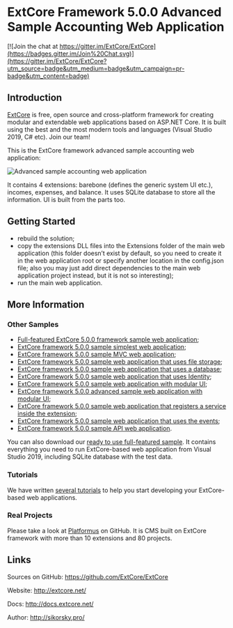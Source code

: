 # ExtCore Framework 5.0.0 Advanced Sample Accounting Web Application

[![Join the chat at https://gitter.im/ExtCore/ExtCore](https://badges.gitter.im/Join%20Chat.svg)](https://gitter.im/ExtCore/ExtCore?utm_source=badge&utm_medium=badge&utm_campaign=pr-badge&utm_content=badge)

## Introduction

[ExtCore](https://github.com/ExtCore/ExtCore) is free, open source and cross-platform framework for creating
modular and extendable web applications based on ASP.NET Core. It is built using the best and the most modern
tools and languages (Visual Studio 2019, C# etc). Join our team!

This is the ExtCore framework advanced sample accounting web application:

![Advanced sample accounting web application](http://sikorsky.pro/images/github/extcore-sample-accounting/1.png)

It contains 4 extensions: barebone (defines the generic system UI etc.), incomes, expenses, and balance.
It uses SQLite database to store all the information. UI is built from the parts too.

## Getting Started

* rebuild the solution;
* copy the extensions DLL files into the Extensions folder of the main web application (this folder doesn’t exist by default,
so you need to create it in the web application root or specify another location in the config.json file; also you may just
add direct dependencies to the main web application project instead, but it is not so interesting);
* run the main web application.

## More Information

### Other Samples

* [Full-featured ExtCore 5.0.0 framework sample web application](https://github.com/ExtCore/ExtCore-Sample);
* [ExtCore framework 5.0.0 sample simplest web application](https://github.com/ExtCore/ExtCore-Sample-Simplest);
* [ExtCore framework 5.0.0 sample MVC web application](https://github.com/ExtCore/ExtCore-Sample-Mvc);
* [ExtCore framework 5.0.0 sample web application that uses file storage](https://github.com/ExtCore/ExtCore-Sample-FileStorage);
* [ExtCore framework 5.0.0 sample web application that uses a database](https://github.com/ExtCore/ExtCore-Sample-Data);
* [ExtCore framework 5.0.0 sample web application that uses Identity](https://github.com/ExtCore/ExtCore-Sample-Identity);
* [ExtCore framework 5.0.0 sample web application with modular UI](https://github.com/ExtCore/ExtCore-Sample-Modular-Ui);
* [ExtCore framework 5.0.0 advanced sample web application with modular UI](https://github.com/ExtCore/ExtCore-Sample-Modular-Ui-Adv);
* [ExtCore framework 5.0.0 sample web application that registers a service inside the extension](https://github.com/ExtCore/ExtCore-Sample-Service);
* [ExtCore framework 5.0.0 sample web application that uses the events](https://github.com/ExtCore/ExtCore-Sample-Events);
* [ExtCore framework 5.0.0 sample API web application](https://github.com/ExtCore/ExtCore-Sample-Api).

You can also download our [ready to use full-featured sample](http://extcore.net/files/ExtCore-Sample-5.0.0.zip).
It contains everything you need to run ExtCore-based web application from Visual Studio 2019, including SQLite
database with the test data.

### Tutorials

We have written [several tutorials](http://docs.extcore.net/en/latest/getting_started/index.html)
to help you start developing your ExtCore-based web applications.

### Real Projects

Please take a look at [Platformus](https://github.com/Platformus/Platformus) on GitHub. It is CMS
built on ExtCore framework with more than 10 extensions and 80 projects.

## Links

Sources on GitHub: https://github.com/ExtCore/ExtCore

Website: http://extcore.net/

Docs: http://docs.extcore.net/

Author: http://sikorsky.pro/